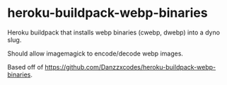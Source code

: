 # heroku-buildpack-webp-binaries
Heroku buildpack that installs webp binaries (cwebp, dwebp) into a dyno slug.

Should allow imagemagick to encode/decode webp images.

Based off of https://github.com/Danzzxcodes/heroku-buildpack-webp-binaries.
